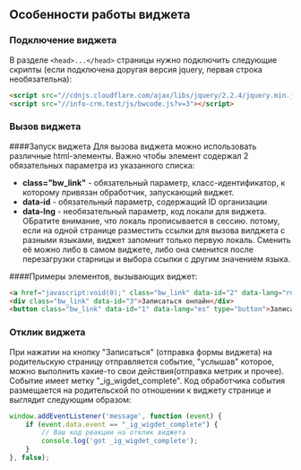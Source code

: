 ## Особенности работы виджета 

### Подключение виджета
В разделе ``<head>...</head>`` страницы нужно подключить следующие скрипты (если подключена доругая версия jquery, первая строка необязательна):
```html
<script src="//cdnjs.cloudflare.com/ajax/libs/jquery/2.2.4/jquery.min.js"></script>
<script src="//info-crm.test/js/bwcode.js?v=3"></script>
```  

### Вызов виджета

####Запуск виджета
Для вызова виджета можно использовать различные html-элементы. Важно чтобы элемент содержал 2 обязательных параметра из указанного списка:
* **class="bw_link"** - обязательный параметр, класс-идентификатор, к которому привязан обработчик, запускающий виджет.
* **data-id** - обязательный параметр, содержащий ID организации
* **data-lng** - необязательный параметр, код локали для виджета. ОБратите внимание, что локаль прописывается в сессию. потому, если на одной странице разместить ссылки для вызова вилджета с разными языками, виджет запомнит только первую локаль. Сменить её можно либо в самом виджете, либо она сменится после перезагрузки старницы и выбора ссылки с другим значением языка. 

####Примеры элементов, вызывающих виджет:
```html
<a href="javascript:void(0);" class="bw_link" data-id="2" data-lang="ru">Записаться онлайн</a>
<div class="bw_link" data-id="3">Записаться онлайн</div>
<button class="bw_link" data-id="1" data-lang="es" type="button">Записаться онлайн!</button>
```

### Отклик  виджета
При нажатии на кнопку "Записаться" (отправка формы виджета) на родительскую страницу отправляется событие, "услышав" которое, можно выполнить какие-то свои действия(отправка метрик и прочее). Событие имеет метку "_ig_wigdet_complete". Код обработчика события размещается на родительской по отношении к виджету странице и выглядит следующим образом:  
```javascript
window.addEventListener('message', function (event) {
    if (event.data.event == "_ig_wigdet_complete") {
        // Ваш код реакции на отклик виджета
        console.log('got _ig_wigdet_complete');            
    }
}, false);
```